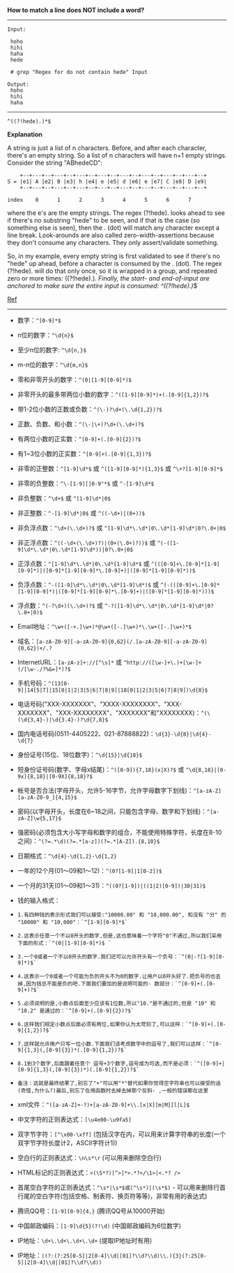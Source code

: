 
**How to match a line does NOT include a word?**

----------

```
Input:

 hoho
 hihi
 haha
 hede

 # grep "Regex for do not contain hede" Input

Output:
 hoho
 hihi
 haha
```

--------------------

`^((?!hede).)*$`

**Explanation**

A string is just a list of n characters. Before, and after each character, there's an empty string. 
So a list of n characters will have n+1 empty strings. Consider the string "ABhedeCD":

```
    +--+---+--+---+--+---+--+---+--+---+--+---+--+---+--+---+--+
S = |e1| A |e2| B |e3| h |e4| e |e5| d |e6| e |e7| C |e8| D |e9|
    +--+---+--+---+--+---+--+---+--+---+--+---+--+---+--+---+--+

index    0      1      2      3      4      5      6      7
```

where the e's are the empty strings. The regex (?!hede). looks ahead to see if there's no substring "hede" to be seen, 
and if that is the case (so something else is seen), then the . (dot) will match any character except a line break.
Look-arounds are also called zero-width-assertions because they don't consume any characters. 
They only assert/validate something.

So, in my example, every empty string is first validated to see if there's no "hede" up ahead, before a character is consumed
by the . (dot). The regex (?!hede). will do that only once, so it is wrapped in a group, and repeated zero or more times: 
((?!hede).)*. Finally, the start- and end-of-input are anchored to make sure the entire input is consumed: ^((?!hede).)*$

[Ref](http://stackoverflow.com/questions/406230/regular-expression-to-match-line-that-doesnt-contain-a-word)


------------------------------------------

- 数字：`^[0-9]*$`
- n位的数字：`^\d{n}$`
- 至少n位的数字: `^\d{n,}$`
- m-n位的数字：`^\d{m,n}$`
- 零和非零开头的数字：`^(0|[1-9][0-9]*)$`
- 非零开头的最多带两位小数的数字：`^([1-9][0-9]*)+(.[0-9]{1,2})?$`
- 带1-2位小数的正数或负数：`^(\-)?\d+(\.\d{1,2})?$`
- 正数、负数、和小数：`^(\-|\+)?\d+(\.\d+)?$`
- 有两位小数的正实数：`^[0-9]+(.[0-9]{2})?$`
- 有1~3位小数的正实数：`^[0-9]+(.[0-9]{1,3})?$`
- 非零的正整数：`^[1-9]\d*$` 或 `^([1-9][0-9]*){1,3}$` 或 `^\+?[1-9][0-9]*$`
- 非零的负整数：`^\-[1-9][]0-9"*$` 或 `^-[1-9]\d*$`
- 非负整数：`^\d+$` 或 `^[1-9]\d*|0$`
- 非正整数：`^-[1-9]\d*|0$` 或 `^((-\d+)|(0+))$`
- 非负浮点数：`^\d+(\.\d+)?$` 或 `^[1-9]\d*\.\d*|0\.\d*[1-9]\d*|0?\.0+|0$`
- 非正浮点数：`^((-\d+(\.\d+)?)|(0+(\.0+)?))$` 或 `^(-([1-9]\d*\.\d*|0\.\d*[1-9]\d*))|0?\.0+|0$`
- 正浮点数：`^[1-9]\d*\.\d*|0\.\d*[1-9]\d*$` 或 `^(([0-9]+\.[0-9]*[1-9][0-9]*)|([0-9]*[1-9][0-9]*\.[0-9]+)|([0-9]*[1-9][0-9]*))$`
- 负浮点数：`^-([1-9]\d*\.\d*|0\.\d*[1-9]\d*)$` 或 `^(-(([0-9]+\.[0-9]*[1-9][0-9]*)|([0-9]*[1-9][0-9]*\.[0-9]+)|([0-9]*[1-9][0-9]*)))$`
- 浮点数：`^(-?\d+)(\.\d+)?$` 或 `^-?([1-9]\d*\.\d*|0\.\d*[1-9]\d*|0?\.0+|0)$`

- Email地址：`^\w+([-+.]\w+)*@\w+([-.]\w+)*\.\w+([-.]\w+)*$`
-  域名：`[a-zA-Z0-9][-a-zA-Z0-9]{0,62}(/.[a-zA-Z0-9][-a-zA-Z0-9]{0,62})+/.?`
-  InternetURL：`[a-zA-z]+://[^\s]*` 或 `^http://([\w-]+\.)+[\w-]+(/[\w-./?%&=]*)?$`
-  手机号码：`^(13[0-9]|14[5|7]|15[0|1|2|3|5|6|7|8|9]|18[0|1|2|3|5|6|7|8|9])\d{8}$`
-  电话号码("XXX-XXXXXXX"、"XXXX-XXXXXXXX"、"XXX-XXXXXXX"、"XXX-XXXXXXXX"、"XXXXXXX"和"XXXXXXXX)：`^(\(\d{3,4}-)|\d{3.4}-)?\d{7,8}$`
-  国内电话号码(0511-4405222、021-87888822)：`\d{3}-\d{8}|\d{4}-\d{7}`
-  身份证号(15位、18位数字)：`^\d{15}|\d{18}$`
-  短身份证号码(数字、字母x结尾)：`^([0-9]){7,18}(x|X)?$` 或 `^\d{8,18}|[0-9x]{8,18}|[0-9X]{8,18}?$`
-  帐号是否合法(字母开头，允许5-16字节，允许字母数字下划线)：`^[a-zA-Z][a-zA-Z0-9_]{4,15}$`
-  密码(以字母开头，长度在6~18之间，只能包含字母、数字和下划线)：`^[a-zA-Z]\w{5,17}$`
-  强密码(必须包含大小写字母和数字的组合，不能使用特殊字符，长度在8-10之间)：`^(?=.*\d)(?=.*[a-z])(?=.*[A-Z]).{8,10}$`  
-  日期格式：`^\d{4}-\d{1,2}-\d{1,2}`
-  一年的12个月(01～09和1～12)：`^(0?[1-9]|1[0-2])$`
-  一个月的31天(01～09和1～31)：`^((0?[1-9])|((1|2)[0-9])|30|31)$` 
-  钱的输入格式：
-     1.有四种钱的表示形式我们可以接受:"10000.00" 和 "10,000.00", 和没有 "分" 的 "10000" 和 "10,000"：`^[1-9][0-9]*$` 
-     2.这表示任意一个不以0开头的数字,但是,这也意味着一个字符"0"不通过,所以我们采用下面的形式：`^(0|[1-9][0-9]*)$ `
-     3.一个0或者一个不以0开头的数字.我们还可以允许开头有一个负号：`^(0|-?[1-9][0-9]*)$` 
-     4.这表示一个0或者一个可能为负的开头不为0的数字.让用户以0开头好了.把负号的也去掉,因为钱总不能是负的吧.下面我们要加的是说明可能的- 数部分：`^[0-9]+(.[0-9]+)?$` 
-     5.必须说明的是,小数点后面至少应该有1位数,所以"10."是不通过的,但是 "10" 和 "10.2" 是通过的：`^[0-9]+(.[0-9]{2})?$` 
-     6.这样我们规定小数点后面必须有两位,如果你认为太苛刻了,可以这样：`^[0-9]+(.[0-9]{1,2})?$` 
-     7.这样就允许用户只写一位小数.下面我们该考虑数字中的逗号了,我们可以这样：`^[0-9]{1,3}(,[0-9]{3})*(.[0-9]{1,2})?$` 
-     8.1到3个数字,后面跟着任意个 逗号+3个数字,逗号成为可选,而不是必须：`^([0-9]+|[0-9]{1,3}(,[0-9]{3})*)(.[0-9]{1,2})?$` 
-     备注：这就是最终结果了,别忘了"+"可以用"*"替代如果你觉得空字符串也可以接受的话(奇怪,为什么?)最后,别忘了在用函数时去掉去掉那个反斜- ,一般的错误都在这里
-  xml文件：`^([a-zA-Z]+-?)+[a-zA-Z0-9]+\\.[x|X][m|M][l|L]$`
-  中文字符的正则表达式：`[\u4e00-\u9fa5]`
-  双字节字符：`[^\x00-\xff]`    (包括汉字在内，可以用来计算字符串的长度(一个双字节字符长度计2，ASCII字符计1))
-  空白行的正则表达式：`\n\s*\r`    (可以用来删除空白行)
-  HTML标记的正则表达式：`<(\S*?)[^>]*>.*?</\1>|<.*? />`   
-  首尾空白字符的正则表达式：`^\s*|\s*$或(^\s*)|(\s*$)`    - 可以用来删除行首行尾的空白字符(包括空格、制表符、换页符等等)，非常有用的表达式)
-  腾讯QQ号：`[1-9][0-9]{4,}`    (腾讯QQ号从10000开始)
-  中国邮政编码：`[1-9]\d{5}(?!\d)`    (中国邮政编码为6位数字)
-  IP地址：`\d+\.\d+\.\d+\.\d+`    (提取IP地址时有用)
-  IP地址：`((?:(?:25[0-5]|2[0-4]\\d|[01]?\\d?\\d)\\.){3}(?:25[0-5]|2[0-4]\\d|[01]?\\d?\\d))`  


